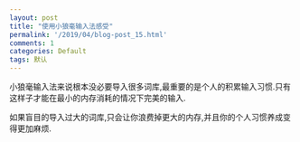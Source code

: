 ```yaml
---
layout: post
title: "使用小狼毫输入法感受"
permalink: '/2019/04/blog-post_15.html'
comments: 1
categories: Default
tags: 默认
---
```

小狼毫输入法来说根本没必要导入很多词库,最重要的是个人的积累输入习惯.只有这样子才能在最小的内存消耗的情况下完美的输入.

如果盲目的导入过大的词库,只会让你浪费掉更大的内存,并且你的个人习惯养成变得更加麻烦.